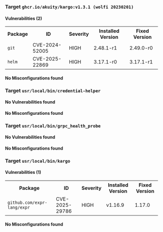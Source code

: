 
<h3>Target <code>ghcr.io/akuity/kargo:v1.3.1 (wolfi 20230201)</code></h3>
<h4>Vulnerabilities (2)</h4>
<table>
    <tr>
        <th>Package</th>
        <th>ID</th>
        <th>Severity</th>
        <th>Installed Version</th>
        <th>Fixed Version</th>
    </tr>
    <tr>
        <td><code>git</code></td>
        <td>CVE-2024-52005</td>
        <td>HIGH</td>
        <td>2.48.1-r1</td>
        <td>2.49.0-r0</td>
    </tr>
    <tr>
        <td><code>helm</code></td>
        <td>CVE-2025-22869</td>
        <td>HIGH</td>
        <td>3.17.1-r0</td>
        <td>3.17.1-r1</td>
    </tr>
</table>
<h4>No Misconfigurations found</h4>
<h3>Target <code>usr/local/bin/credential-helper</code></h3>
<h4>No Vulnerabilities found</h4>
<h4>No Misconfigurations found</h4>
<h3>Target <code>usr/local/bin/grpc_health_probe</code></h3>
<h4>No Vulnerabilities found</h4>
<h4>No Misconfigurations found</h4>
<h3>Target <code>usr/local/bin/kargo</code></h3>
<h4>Vulnerabilities (1)</h4>
<table>
    <tr>
        <th>Package</th>
        <th>ID</th>
        <th>Severity</th>
        <th>Installed Version</th>
        <th>Fixed Version</th>
    </tr>
    <tr>
        <td><code>github.com/expr-lang/expr</code></td>
        <td>CVE-2025-29786</td>
        <td>HIGH</td>
        <td>v1.16.9</td>
        <td>1.17.0</td>
    </tr>
</table>
<h4>No Misconfigurations found</h4>
